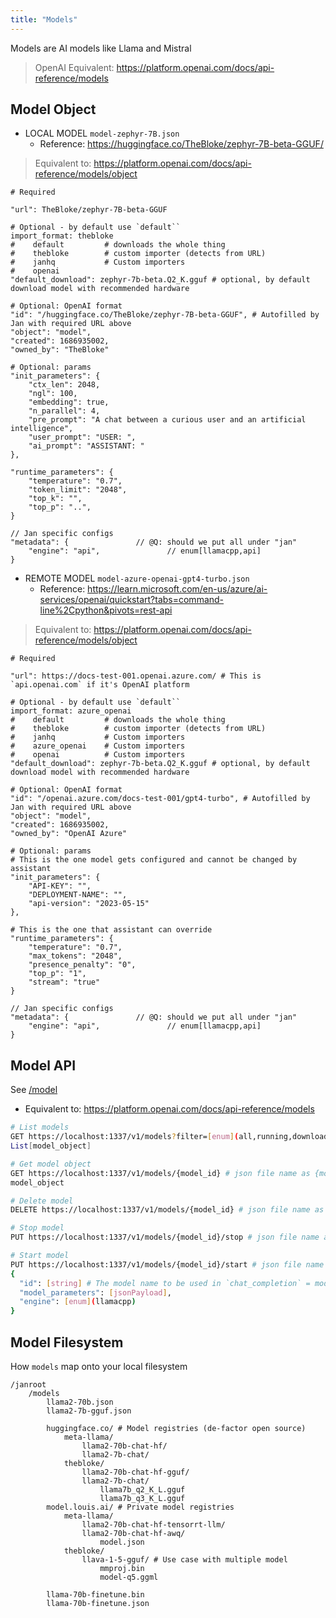 ```yaml
---
title: "Models"
---
```


Models are AI models like Llama and Mistral

> OpenAI Equivalent: https://platform.openai.com/docs/api-reference/models

## Model Object

- LOCAL MODEL `model-zephyr-7B.json` 
  - Reference: https://huggingface.co/TheBloke/zephyr-7B-beta-GGUF/

> Equivalent to: https://platform.openai.com/docs/api-reference/models/object

```sh=
# Required

"url": TheBloke/zephyr-7B-beta-GGUF
    
# Optional - by default use `default``
import_format: thebloke
#    default         # downloads the whole thing
#    thebloke        # custom importer (detects from URL)
#    janhq           # Custom importers
#    openai
"default_download": zephyr-7b-beta.Q2_K.gguf # optional, by default download model with recommended hardware

# Optional: OpenAI format
"id": "/huggingface.co/TheBloke/zephyr-7B-beta-GGUF", # Autofilled by Jan with required URL above 
"object": "model",
"created": 1686935002, 
"owned_by": "TheBloke"

# Optional: params
"init_parameters": {
    "ctx_len": 2048,
    "ngl": 100,
    "embedding": true,
    "n_parallel": 4,
    "pre_prompt": "A chat between a curious user and an artificial intelligence",
    "user_prompt": "USER: ",
    "ai_prompt": "ASSISTANT: "
},

"runtime_parameters": {
    "temperature": "0.7",
    "token_limit": "2048",
    "top_k": "",
    "top_p": "..",
}

// Jan specific configs
"metadata": {               // @Q: should we put all under "jan"
    "engine": "api",               // enum[llamacpp,api]
}
```

- REMOTE MODEL `model-azure-openai-gpt4-turbo.json` 
  - Reference: https://learn.microsoft.com/en-us/azure/ai-services/openai/quickstart?tabs=command-line%2Cpython&pivots=rest-api

> Equivalent to: https://platform.openai.com/docs/api-reference/models/object

```sh=
# Required

"url": https://docs-test-001.openai.azure.com/ # This is `api.openai.com` if it's OpenAI platform
    
# Optional - by default use `default``
import_format: azure_openai
#    default         # downloads the whole thing
#    thebloke        # custom importer (detects from URL)
#    janhq           # Custom importers
#    azure_openai    # Custom importers
#    openai          # Custom importers
"default_download": zephyr-7b-beta.Q2_K.gguf # optional, by default download model with recommended hardware

# Optional: OpenAI format
"id": "/openai.azure.com/docs-test-001/gpt4-turbo", # Autofilled by Jan with required URL above 
"object": "model",
"created": 1686935002, 
"owned_by": "OpenAI Azure"

# Optional: params
# This is the one model gets configured and cannot be changed by assistant
"init_parameters": {
    "API-KEY": "",
    "DEPLOYMENT-NAME": "",
    "api-version": "2023-05-15"
},

# This is the one that assistant can override
"runtime_parameters": {
    "temperature": "0.7",
    "max_tokens": "2048",
    "presence_penalty": "0",
    "top_p": "1",
    "stream": "true"
}

// Jan specific configs
"metadata": {               // @Q: should we put all under "jan"
    "engine": "api",               // enum[llamacpp,api]
}
```

## Model API

See [/model](/api/model)

- Equivalent to: https://platform.openai.com/docs/api-reference/models

```sh
# List models
GET https://localhost:1337/v1/models?filter=[enum](all,running,downloaded,downloading)
List[model_object]

# Get model object
GET https://localhost:1337/v1/models/{model_id} # json file name as {model_id} model-azure-openai-gpt4-turbo, model-zephyr-7B
model_object

# Delete model
DELETE https://localhost:1337/v1/models/{model_id} # json file name as {model_id} model-azure-openai-gpt4-turbo, model-zephyr-7B

# Stop model
PUT https://localhost:1337/v1/models/{model_id}/stop # json file name as {model_id} model-azure-openai-gpt4-turbo, model-zephyr-7B

# Start model
PUT https://localhost:1337/v1/models/{model_id}/start # json file name as {model_id} model-azure-openai-gpt4-turbo, model-zephyr-7B
{
  "id": [string] # The model name to be used in `chat_completion` = model_id
  "model_parameters": [jsonPayload],
  "engine": [enum](llamacpp)
}
```

## Model Filesystem

How `models` map onto your local filesystem

```shell=
/janroot
    /models
        llama2-70b.json
        llama2-7b-gguf.json
        
        huggingface.co/ # Model registries (de-factor open source)
            meta-llama/
                llama2-70b-chat-hf/
                llama2-7b-chat/
            thebloke/
                llama2-70b-chat-hf-gguf/
                llama2-7b-chat/
                    llama7b_q2_K_L.gguf
                    llama7b_q3_K_L.gguf
        model.louis.ai/ # Private model registries
            meta-llama/
                llama2-70b-chat-hf-tensorrt-llm/
                llama2-70b-chat-hf-awq/
                    model.json
            thebloke/
                llava-1-5-gguf/ # Use case with multiple model 
                    mmproj.bin
                    model-q5.ggml
                    
        llama-70b-finetune.bin
        llama-70b-finetune.json
```
